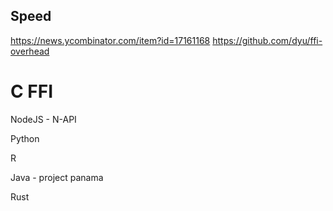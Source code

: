 

## Speed

https://news.ycombinator.com/item?id=17161168 
https://github.com/dyu/ffi-overhead

# C FFI

NodeJS  - N-API

Python

R

Java - project panama

Rust




